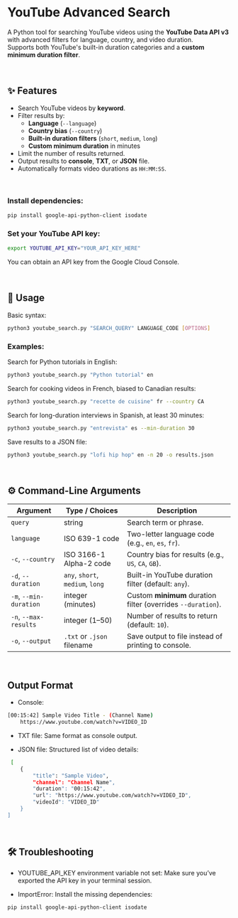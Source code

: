 # YouTube Advanced Search

A Python tool for searching YouTube videos using the **YouTube Data API v3** with advanced filters for language, country, and video duration.  
Supports both YouTube's built-in duration categories and a **custom minimum duration filter**.

<br>

## ✨ Features
- Search YouTube videos by **keyword**.
- Filter results by:
  - **Language** (`--language`)
  - **Country bias** (`--country`)
  - **Built-in duration filters** (`short`, `medium`, `long`)
  - **Custom minimum duration** in minutes
- Limit the number of results returned.
- Output results to **console**, **TXT**, or **JSON** file.
- Automatically formats video durations as `HH:MM:SS`.

<br>

### Install dependencies:

```bash
pip install google-api-python-client isodate
```

### Set your YouTube API key:

```bash
export YOUTUBE_API_KEY="YOUR_API_KEY_HERE"
```
You can obtain an API key from the Google Cloud Console.

<br>

## 🚀 Usage
Basic syntax:
```bash
python3 youtube_search.py "SEARCH_QUERY" LANGUAGE_CODE [OPTIONS]
```

### Examples:

Search for Python tutorials in English:
```bash
python3 youtube_search.py "Python tutorial" en
```

Search for cooking videos in French, biased to Canadian results:
```bash
python3 youtube_search.py "recette de cuisine" fr --country CA
```

Search for long-duration interviews in Spanish, at least 30 minutes:
```bash
python3 youtube_search.py "entrevista" es --min-duration 30
```

Save results to a JSON file:
```bash
python3 youtube_search.py "lofi hip hop" en -n 20 -o results.json
```

<br>

## ⚙️ Command-Line Arguments
| Argument               | Type / Choices                   | Description                                                  |
| ---------------------- | -------------------------------- | ------------------------------------------------------------ |
| `query`                | string                           | Search term or phrase.                                       |
| `language`             | ISO 639-1 code                   | Two-letter language code (e.g., `en`, `es`, `fr`).           |
| `-c`, `--country`      | ISO 3166-1 Alpha-2 code          | Country bias for results (e.g., `US`, `CA`, `GB`).           |
| `-d`, `--duration`     | `any`, `short`, `medium`, `long` | Built-in YouTube duration filter (default: `any`).           |
| `-m`, `--min-duration` | integer (minutes)                | Custom **minimum** duration filter (overrides `--duration`). |
| `-n`, `--max-results`  | integer (1–50)                   | Number of results to return (default: `10`).                 |
| `-o`, `--output`       | `.txt` or `.json` filename       | Save output to file instead of printing to console.          |

<br>

## Output Format
- Console:
```bash
[00:15:42] Sample Video Title - (Channel Name)
    https://www.youtube.com/watch?v=VIDEO_ID
```

- TXT file: Same format as console output.

- JSON file: Structured list of video details:
```bash
 [
    {
        "title": "Sample Video",
        "channel": "Channel Name",
        "duration": "00:15:42",
        "url": "https://www.youtube.com/watch?v=VIDEO_ID",
        "videoId": "VIDEO_ID"
    }
]
```

<br>

 ## 🛠 Troubleshooting
 
 - YOUTUBE_API_KEY environment variable not set: Make sure you’ve exported the API key in your terminal session.

- ImportError: Install the missing dependencies:
```bash
pip install google-api-python-client isodate
```
